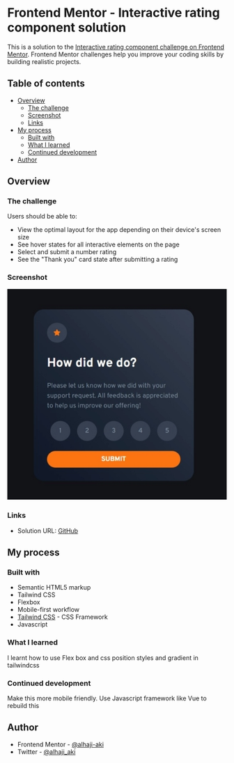 # Frontend Mentor - Interactive rating component solution

This is a solution to the [Interactive rating component challenge on Frontend Mentor](https://www.frontendmentor.io/challenges/interactive-rating-component-koxpeBUmI). Frontend Mentor challenges help you improve your coding skills by building realistic projects. 

## Table of contents

- [Overview](#overview)
  - [The challenge](#the-challenge)
  - [Screenshot](#screenshot)
  - [Links](#links)
- [My process](#my-process)
  - [Built with](#built-with)
  - [What I learned](#what-i-learned)
  - [Continued development](#continued-development)
- [Author](#author)

## Overview

### The challenge

Users should be able to:

- View the optimal layout for the app depending on their device's screen size
- See hover states for all interactive elements on the page
- Select and submit a number rating
- See the "Thank you" card state after submitting a rating

### Screenshot

![](./screenshot.jpeg)

### Links

- Solution URL: [GitHub](https://github.com/alhaji-aki/rating-component)
<!-- TODO: - Live Site URL: [Add live site URL here](https://your-live-site-url.com) -->

## My process

### Built with

- Semantic HTML5 markup
- Tailwind CSS
- Flexbox
- Mobile-first workflow
- [Tailwind CSS](https://tailwindcss.com/) - CSS Framework
- Javascript

### What I learned

I learnt how to use Flex box and css position styles and gradient in tailwindcss

### Continued development

Make this more mobile friendly.
Use Javascript framework like Vue to rebuild this

## Author

- Frontend Mentor - [@alhaji-aki](https://www.frontendmentor.io/profile/alhaji-aki)
- Twitter - [@alhaji_aki](https://twitter.com/alhaji_aki)
